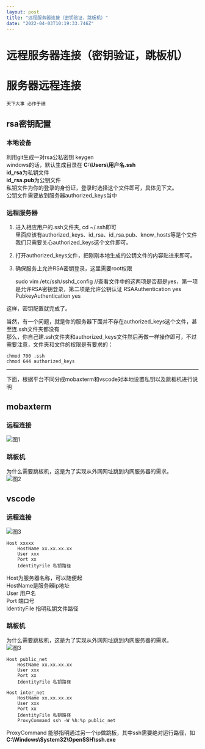 ```yaml
---
layout: post
title: "远程服务器连接（密钥验证，跳板机）"
date: "2022-04-03T10:19:33.746Z"
---
```

远程服务器连接（密钥验证，跳板机）
=================

服务器远程连接
=======

`天下大事 必作于细`

rsa密钥配置
-------

### 本地设备

利用git生成一对rsa公私密钥 keygen  
windows的话，默认生成目录在 **C:\\Users\\用户名.ssh**  
**id\_rsa**为私钥文件  
**id\_rsa.pub**为公钥文件  
私钥文件为你的登录的身份证，登录时选择这个文件即可，具体见下文。  
公钥文件需要放到服务器authorized\_keys当中

### 远程服务器

1.  进入相应用户的.ssh文件夹, cd ~/.ssh即可  
    里面应该有authorized\_keys、id\_rsa、id\_rsa.pub、know\_hosts等是个文件  
    我们只需要关心authorized\_keys这个文件即可。
2.  打开authorized\_keys文件，把刚刚本地生成的公钥文件的内容贴进来即可。
3.  确保服务上允许RSA密钥登录，这里需要root权限

    sudo vim /etc/ssh/sshd_config
    //查看文件中的这两项是否都是yes，第一项是允许RSA密钥登录，第二项是允许公钥认证
    RSAAuthentication yes
    PubkeyAuthentication yes
    

这样，密钥配置就完成了。

当然，有一个问题，就是你的服务器下面并不存在authorized\_keys这个文件，甚至连.ssh文件夹都没有  
那么，你自己建.ssh文件夹和authorized\_keys文件然后再做一样操作即可，不过需要注意，文件夹和文件的权限是有要求的：

    chmod 700 .ssh
    chmod 644 authorized_keys
    

* * *

下面，根据平台不同分成mobaxterm和vscode对本地设置私钥以及跳板机进行说明

mobaxterm
---------

### 远程连接

![图1](https://img2022.cnblogs.com/blog/1809921/202204/1809921-20220403163823110-1465457301.png)

### 跳板机

为什么需要跳板机，这是为了实现从外网网址跳到内网服务器的需求。  
![图2](https://img2022.cnblogs.com/blog/1809921/202204/1809921-20220403164217010-1514391787.png)

vscode
------

### 远程连接

![图3](https://img2022.cnblogs.com/blog/1809921/202204/1809921-20220403164545761-1955636391.png)

    Host xxxxx
        HostName xx.xx.xx.xx
        User xxx
        Port xx
        IdentityFile 私钥路径
    

Host为服务器名称，可以随便起  
HostName是服务器ip地址  
User 用户名  
Port 端口号  
IdentityFile 指明私钥文件路径

### 跳板机

为什么需要跳板机，这是为了实现从外网网址跳到内网服务器的需求。  
![图3](https://img2022.cnblogs.com/blog/1809921/202204/1809921-20220403164853136-1687616518.png)

    Host public_net
        HostName xx.xx.xx.xx
        User xxx
        Port xx
        IdentityFile 私钥路径
    
    Host inter_net
        HostName xx.xx.xx.xx
        User xxx
        Port xx
        IdentityFile 私钥路径
        ProxyCommand ssh -W %h:%p public_net
    

ProxyCommand 能够指明通过另一个ip做跳板，其中ssh需要绝对运行路径，如**C:\\Windows\\System32\\OpenSSH\\ssh.exe**